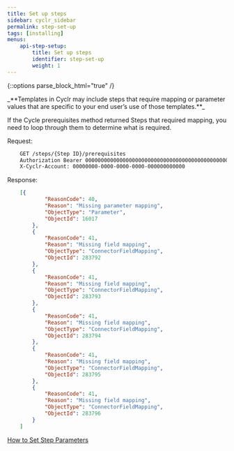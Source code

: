 ```yaml
---
title: Set up steps
sidebar: cyclr_sidebar
permalink: step-set-up
tags: [installing]
menus:
    api-step-setup:
        title: Set up steps
        identifier: step-set-up
        weight: 1
---
```

{::options parse_block_html="true" /}
<section class="card py-5 my-5">
_**Templates in Cyclr may include steps that require mapping or parameter values that are specific to your end user’s use of those templates.**_

If the Cycle prerequisites method returned Steps that required mapping, you need to loop through them to determine what is required.

Request:

```html
    GET /steps/{Step ID}/prerequisites
    Authorization Bearer 0000000000000000000000000000000000000000000000000000000000000000
    X-Cyclr-Account: 00000000-0000-0000-0000-000000000000
```

Response:

```json
    [{
            "ReasonCode": 40,
            "Reason": "Missing parameter mapping",
            "ObjectType": "Parameter",
            "ObjectId": 16017
        },
        {
            "ReasonCode": 41,
            "Reason": "Missing field mapping",
            "ObjectType": "ConnectorFieldMapping",
            "ObjectId": 283792
        },
        {
            "ReasonCode": 41,
            "Reason": "Missing field mapping",
            "ObjectType": "ConnectorFieldMapping",
            "ObjectId": 283793
        },
        {
            "ReasonCode": 41,
            "Reason": "Missing field mapping",
            "ObjectType": "ConnectorFieldMapping",
            "ObjectId": 283794
        },
        {
            "ReasonCode": 41,
            "Reason": "Missing field mapping",
            "ObjectType": "ConnectorFieldMapping",
            "ObjectId": 283795
        },
        {
            "ReasonCode": 41,
            "Reason": "Missing field mapping",
            "ObjectType": "ConnectorFieldMapping",
            "ObjectId": 283796
        }
    ]
```

[How to Set Step Parameters](./set-step-parameters)

</section>
